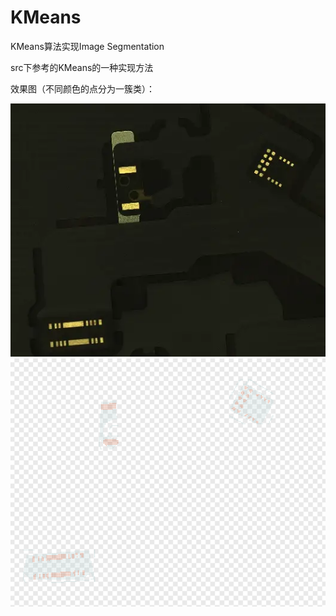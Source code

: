 # KMeans

KMeans算法实现Image Segmentation

src下参考的KMeans的一种实现方法

效果图（不同颜色的点分为一簇类）：

![img_1.png](img_1.png)
![img.png](img.png)